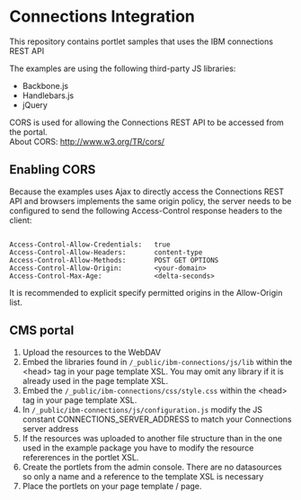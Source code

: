 Connections Integration
=======================

This repository contains portlet samples that uses the IBM connections REST API

The examples are using the following third-party JS libraries:

+ Backbone.js
+ Handlebars.js
+ jQuery

CORS is used for allowing the Connections REST API to be accessed from the portal.  
About CORS: http://www.w3.org/TR/cors/

Enabling CORS
----------------

Because the examples uses Ajax to directly access the Connections REST API  and browsers implements the same origin policy, the server needs to be configured to send the following Access-Control response headers to the client:

<pre><code>
Access-Control-Allow-Credentials: 	true
Access-Control-Allow-Headers: 		content-type
Access-Control-Allow-Methods: 		POST GET OPTIONS
Access-Control-Allow-Origin: 		&lt;your-domain&gt;
Access-Control-Max-Age: 		    &lt;delta-seconds&gt;
</code></pre>

It is recommended to explicit specify permitted origins in the Allow-Origin list.

CMS portal
----------

1. Upload the resources to the WebDAV
2. Embed the libraries found in <code>/_public/ibm-connections/js/lib</code> within the &lt;head&gt; tag in your page template XSL. You may omit any library if it is already used in the page template XSL.
3. Embed the <code>/_public/ibm-connections/css/style.css</code> within the &lt;head&gt; tag in your page template XSL.
4. In <code>/\_public/ibm-connections/js/configuration.js</code> modify the JS constant CONNECTIONS\_SERVER\_ADDRESS to match your Connections server address
5. If the resources was uploaded to another file structure than in the one used in the example package you have to modify the resource refererences in the portlet XSL.
6. Create the portlets from the admin console. There are no datasources so only a name and a reference to the template XSL is necessary
7. Place the portlets on your page template / page.

